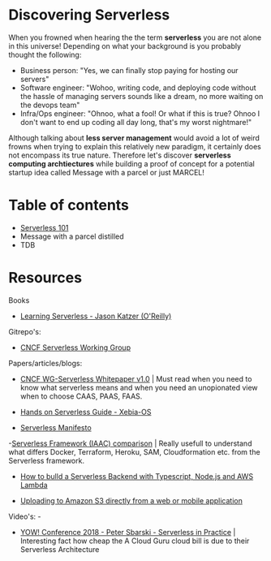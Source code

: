 # Discovering Serverless

When you frowned when hearing the the term **serverless** you are not alone in this universe! Depending on what your background is you probably thought the following:

- Business person: "Yes, we can finally stop paying for hosting our servers"
- Software engineer: "Wohoo, writing code, and deploying code without the hassle of managing servers sounds like a dream, no more waiting on the devops team"
- Infra/Ops engineer: "Ohnoo, what a fool! Or what if this is true? Ohnoo I don't want to end up coding all day long, that's my worst nightmare!"

Although talking about **less server management** would avoid a lot of weird frowns when trying to explain this relatively new paradigm, it certainly does not encompass its true nature. Therefore let's discover **serverless computing archtiectures** while building a proof of concept for a potential startup idea called Message with a parcel or just MARCEL!

# Table of contents
- [Serverless 101](docs/1-serverless-101.md)
- Message with a parcel distilled
- TDB


# Resources

Books
- [Learning Serverless - Jason Katzer (O'Reilly)](https://www.oreilly.com/library/view/learning-serverless/9781492057000/)

Gitrepo's:
- [CNCF Serverless Working Group](https://github.com/cncf/wg-serverless)

Papers/articles/blogs:
- [CNCF WG-Serverless Whitepaper v1.0](https://github.com/cncf/wg-serverless/blob/master/whitepapers/serverless-overview/cncf_serverless_whitepaper_v1.0.pdf) | Must read when you need to know what serverless means and when you need an unopionated view when to choose CAAS, PAAS, FAAS.
- [Hands on Serverless Guide - Xebia-OS](https://github.com/xebia-os/hands-on-serverless-guide/)

- [Serverless Manifesto](https://www.serverless.com/learn/manifesto/) 

-[Serverless Framework (IAAC) comparison](https://www.serverless.com/learn/comparisons/) | Really usefull to understand what differs Docker, Terraform, Heroku, SAM, Cloudformation etc. from the Serverless framework.
  
- [How to bulld a Serverless Backend with Typescript, Node.js and AWS Lambda](https://medium.com/proud2becloud/how-to-build-a-serverless-backend-with-typescript-node-js-and-aws-lambda-74ef758f810f)  

- [Uploading to Amazon S3 directly from a web or mobile application](https://aws.amazon.com/blogs/compute/uploading-to-amazon-s3-directly-from-a-web-or-mobile-application/)

Video's: -
- [YOW! Conference 2018 - Peter Sbarski - Serverless in Practice](https://www.youtube.com/watch?v=oRuV9iXUg40&ab_channel=YOW%21Conferences) | Interesting fact how cheap the A Cloud Guru cloud bill is due to their Serverless Architecture